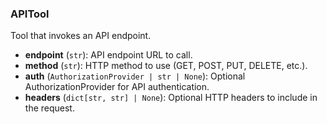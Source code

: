 ### APITool

Tool that invokes an API endpoint.

- **endpoint** (`str`): API endpoint URL to call.
- **method** (`str`): HTTP method to use (GET, POST, PUT, DELETE, etc.).
- **auth** (`AuthorizationProvider | str | None`): Optional AuthorizationProvider for API authentication.
- **headers** (`dict[str, str] | None`): Optional HTTP headers to include in the request.
